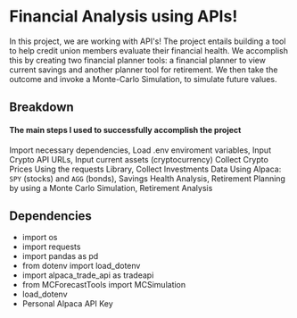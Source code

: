 # Financial Analysis using APIs!
In this project, we are working with API's!  The project entails building a tool to help credit union members evaluate their financial health.  We accomplish this by creating two financial planner tools: a financial planner to view current savings and another planner tool for retirement.  We then take the outcome and invoke a Monte-Carlo Simulation, to simulate future values. 

## Breakdown
#### The main steps I used to successfully accomplish the project
Import necessary dependencies,
Load .env enviroment variables,
Input Crypto API URLs,
Input current assets (cryptocurrency)
Collect Crypto Prices Using the requests Library,
Collect Investments Data Using Alpaca: `SPY` (stocks) and `AGG` (bonds),
Savings Health Analysis,
Retirement Planning by using a Monte Carlo Simulation,
Retirement Analysis

## Dependencies
* import os
* import requests
* import pandas as pd
* from dotenv import load_dotenv
* import alpaca_trade_api as tradeapi
* from MCForecastTools import MCSimulation
* load_dotenv
* Personal Alpaca API Key
